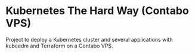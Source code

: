 # Kubernetes The Hard Way (Contabo VPS)
Project to deploy a Kubernetes cluster and several applications with kubeadm and Terraform on a Contabo VPS.
